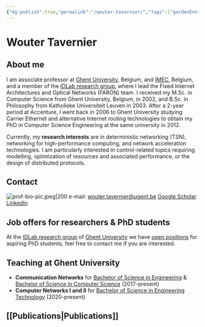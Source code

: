 ```yaml
---
{"dg-publish":true,"permalink":"/wouter-tavernier/","tags":["gardenEntry"]}
---
```


# Wouter Tavernier
## About me
I am associate professor at [Ghent University](https://www.ugent.be), Belgium, and [IMEC](https://www.imec-int.com/en), Belgium, and a member of the [IDLab research group](https://idlab.ugent.be/), where I lead the Fixed Internet Architectures and Optical Networks (FARON) team. I received my M.Sc. in Computer Science from Ghent University, Belgium, in 2002, and B.Sc. in Philosophy from Katholieke Universiteit Leuven in 2003.  After a 2-year period at Accenture, I went back in 2006 to Ghent University studying Carrier Ethernet and alternative Internet routing technologies to obtain my PhD in Computer Science Engineering at the same university in 2012. 

Currently, my **research interests** are in deterministic networking (TSN), networking for high-performance computing, and network acceleration technologies. I am particularly interested in control-related topics requiring modelling, optimization of resources and associated performance, or the design of distributed protocols.
## Contact
![prof-bio-pic.jpeg|200](/img/user/attachments/prof-bio-pic.jpeg)
e-mail: [wouter.tavernier@ugent.be](mailto:wouter.tavernier@ugent.be)
[Google Scholar](https://scholar.google.be/citations?user=zMoR8AEAAAA)
[LinkedIn](https://www.linkedin.com/in/wouter-tavernier-5049342/)

## Job offers for researchers & PhD students 
At the [IDLab research group](https://idlab.ugent.be/) of [Ghent University](https://www.ugent.be) we have [open positions](https://www.ugent.be/ea/idlab/en/jobs) for aspiring PhD students, feel free to contact me if you are interested.

## Teaching at Ghent University
- **Communication Networks** for [Bachelor of Science in Engineering](https://studiekiezer.ugent.be/bachelor-of-science-in-engineering-computerwetenschappen) & [Bachelor of Science in Computer Science](https://studiekiezer.ugent.be/bachelor-of-science-in-computer-science/) (2017-present)
- **Computer Networks I and II** for [Bachelor of Science in Engineering Technology](https://studiekiezer.ugent.be/bachelor-of-science-in-engineering-technology-information-engineering-technology/) (2020-present)

## [[Publications\|Publications]]


